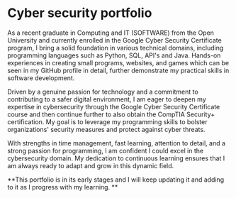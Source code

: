 # Cyber security portfolio

As a recent graduate in Computing and IT (SOFTWARE) from the Open University and currently enrolled in the Google Cyber Security Certificate program, I bring a solid foundation in various technical domains, including programming languages such as Python, SQL, API's and Java. Hands-on experiences in creating small programs, websites, and games which can be seen in my GitHub profile in detail,  further demonstrate my practical skills in software development.

Driven by a genuine passion for technology and a commitment to contributing to a safer digital environment, I am eager to deepen my expertise in cybersecurity through the Google Cyber Security Certificate course and then continue further to also obtain the CompTIA Security+ certification. My goal is to leverage my programming skills to bolster organizations' security measures and protect against cyber threats.

With strengths in time management, fast learning,  attention to detail, and a strong passion for programming, I am confident I could excel in the cybersecurity domain. My dedication to continuous learning ensures that I am always ready to adapt and grow in this dynamic field.

**This portfolio is in its early stages and I will keep updating it and adding to it as I progress with my learning. **

